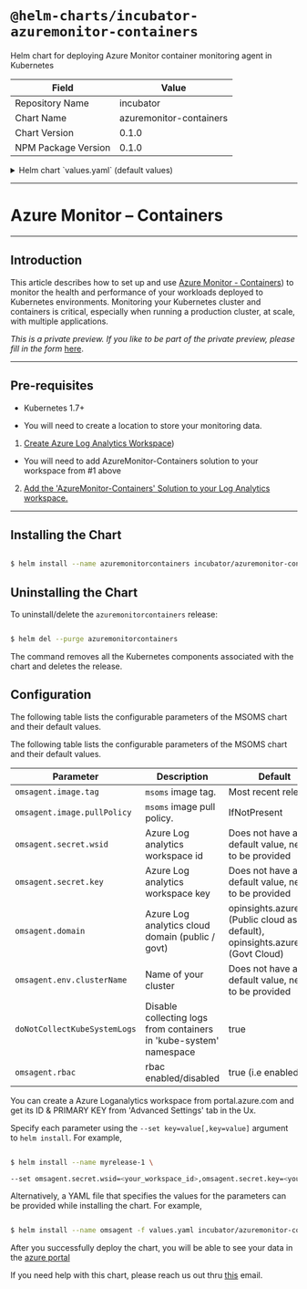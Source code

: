 # `@helm-charts/incubator-azuremonitor-containers`

Helm chart for deploying Azure Monitor container monitoring agent in Kubernetes

| Field               | Value                   |
| ------------------- | ----------------------- |
| Repository Name     | incubator               |
| Chart Name          | azuremonitor-containers |
| Chart Version       | 0.1.0                   |
| NPM Package Version | 0.1.0                   |

<details>

<summary>Helm chart `values.yaml` (default values)</summary>

```yaml
# Default values for azuremonitor-containers.
# This is a YAML-formatted file.
# Declare variables to be passed into your templates.

## Microsoft OMS Agent image for kubernetes cluster monitoring
## ref: https://github.com/Microsoft/OMS-docker/tree/ci_feature_prod
omsagent:
  image:
    tag: 'ciprod06072018'
    pullPolicy: IfNotPresent
    dockerProviderVersion: '2.0.0-3'
    agentVersion: '1.6.0-42'
  ## To get your workspace id and key do the following
  ## You can create a Azure Loganalytics workspace from portal.azure.com and get its ID & PRIMARY KEY from 'Advanced Settings' tab in the Ux.

  secret:
    wsid: <your_workspace_id>
    key: <your_workspace_key>
  domain: opinsights.azure.com
  env:
    clusterName: <your_cluster_name>
    doNotCollectKubeSystemLogs: 'true'
  rbac: true

  ## Configure resource requests and limits
  ## ref: http://kubernetes.io/docs/user-guide/compute-resources/
  ##
  resources:
    daemonset:
      requests:
        cpu: 50m
        memory: 200Mi
      limits:
        cpu: 150m
        memory: 750Mi
    deployment:
      requests:
        cpu: 50m
        memory: 100Mi
      limits:
        cpu: 150m
        memory: 500Mi
```

</details>

---

# Azure Monitor – Containers

---

## Introduction

This article describes how to set up and use [Azure Monitor - Containers](https://docs.microsoft.com/en-us/azure/monitoring/monitoring-container-health)) to monitor the health and performance of your workloads deployed to Kubernetes environments. Monitoring your Kubernetes cluster and containers is critical, especially when running a production cluster, at scale, with multiple applications.

_This is a private preview. If you like to be part of the private preview, please fill in the form_ [here](<(https://forms.office.com/Pages/ResponsePage.aspx?id=v4j5cvGGr0GRqy180BHbR5SUgbotTSlNh-jO0uLfw51UOVBTMzFCMVIyWVEzT09NWVpDOTc0UFhENC4u)>).

---

## Pre-requisites

- Kubernetes 1.7+

- You will need to create a location to store your monitoring data.

1. [Create Azure Log Analytics Workspace](https://docs.microsoft.com/en-us/azure/log-analytics/log-analytics-quick-create-workspace))

- You will need to add AzureMonitor-Containers solution to your workspace from #1 above

2. [Add the 'AzureMonitor-Containers' Solution to your Log Analytics workspace.](http://aka.ms/coinhelmdoc)

---

## Installing the Chart

```bash

$ helm install --name azuremonitorcontainers incubator/azuremonitor-containers

```

## Uninstalling the Chart

To uninstall/delete the `azuremonitorcontainers` release:

```bash

$ helm del --purge azuremonitorcontainers

```

The command removes all the Kubernetes components associated with the chart and deletes the release.

## Configuration

The following table lists the configurable parameters of the MSOMS chart and their default values.

The following table lists the configurable parameters of the MSOMS chart and their default values.

| Parameter                    | Description                                                        | Default                                                                          |
| ---------------------------- | ------------------------------------------------------------------ | -------------------------------------------------------------------------------- |
| `omsagent.image.tag`         | `msoms` image tag.                                                 | Most recent release                                                              |
| `omsagent.image.pullPolicy`  | `msoms` image pull policy.                                         | IfNotPresent                                                                     |
| `omsagent.secret.wsid`       | Azure Log analytics workspace id                                   | Does not have a default value, needs to be provided                              |
| `omsagent.secret.key`        | Azure Log analytics workspace key                                  | Does not have a default value, needs to be provided                              |
| `omsagent.domain`            | Azure Log analytics cloud domain (public / govt)                   | opinsights.azure.com (Public cloud as default), opinsights.azure.us (Govt Cloud) |
| `omsagent.env.clusterName`   | Name of your cluster                                               | Does not have a default value, needs to be provided                              |
| `doNotCollectKubeSystemLogs` | Disable collecting logs from containers in 'kube-system' namespace | true                                                                             |
| `omsagent.rbac`              | rbac enabled/disabled                                              | true (i.e enabled)                                                               |

You can create a Azure Loganalytics workspace from portal.azure.com and get its ID & PRIMARY KEY from 'Advanced Settings' tab in the Ux.

Specify each parameter using the `--set key=value[,key=value]` argument to `helm install`. For example,

```bash

$ helm install --name myrelease-1 \

--set omsagent.secret.wsid=<your_workspace_id>,omsagent.secret.key=<your_workspace_key>,omsagent.env.clusterName=<my_prod_cluster>  incubator/azuremonitor-containers
```

Alternatively, a YAML file that specifies the values for the parameters can be provided while installing the chart. For example,

```bash

$ helm install --name omsagent -f values.yaml incubator/azuremonitor-containers

```

After you successfully deploy the chart, you will be able to see your data in the [azure portal](aka.ms/coinprod)

If you need help with this chart, please reach us out thru [this](mailto:omscontainers@microsoft.com) email.
